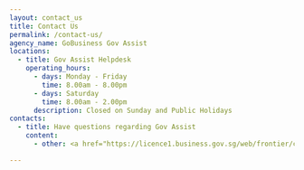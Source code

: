 ```yaml
---
layout: contact_us
title: Contact Us
permalink: /contact-us/
agency_name: GoBusiness Gov Assist
locations:
  - title: Gov Assist Helpdesk    
    operating_hours:
      - days: Monday - Friday
        time: 8.00am - 8.00pm
      - days: Saturday
        time: 8.00am - 2.00pm
      description: Closed on Sunday and Public Holidays
contacts:
  - title: Have questions regarding Gov Assist
    content:
      - other: <a href="https://licence1.business.gov.sg/web/frontier/contact-us" target="_blank">Go to Helpdesk</a>

---
```

